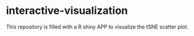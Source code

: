 # interactive-visualization
This repository is filled with a R shiny APP to visualize the tSNE scatter plot. 
